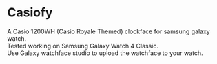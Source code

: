 # Casiofy
A Casio 1200WH (Casio Royale Themed) clockface for samsung galaxy watch. <br>
Tested working on Samsung Galaxy Watch 4 Classic.<br>
Use Galaxy watchface studio to upload the watchface to your watch.
